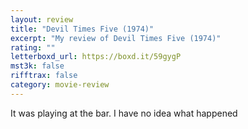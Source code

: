 ```yaml
---
layout: review
title: "Devil Times Five (1974)"
excerpt: "My review of Devil Times Five (1974)"
rating: ""
letterboxd_url: https://boxd.it/59gygP
mst3k: false
rifftrax: false
category: movie-review
---
```


It was playing at the bar. I have no idea what happened
